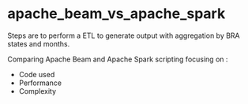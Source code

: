 # apache_beam_vs_apache_spark

Steps are to perform a ETL to generate output with aggregation by BRA states and months.

Comparing Apache Beam and Apache Spark scripting focusing on :

- Code used
- Performance
- Complexity
